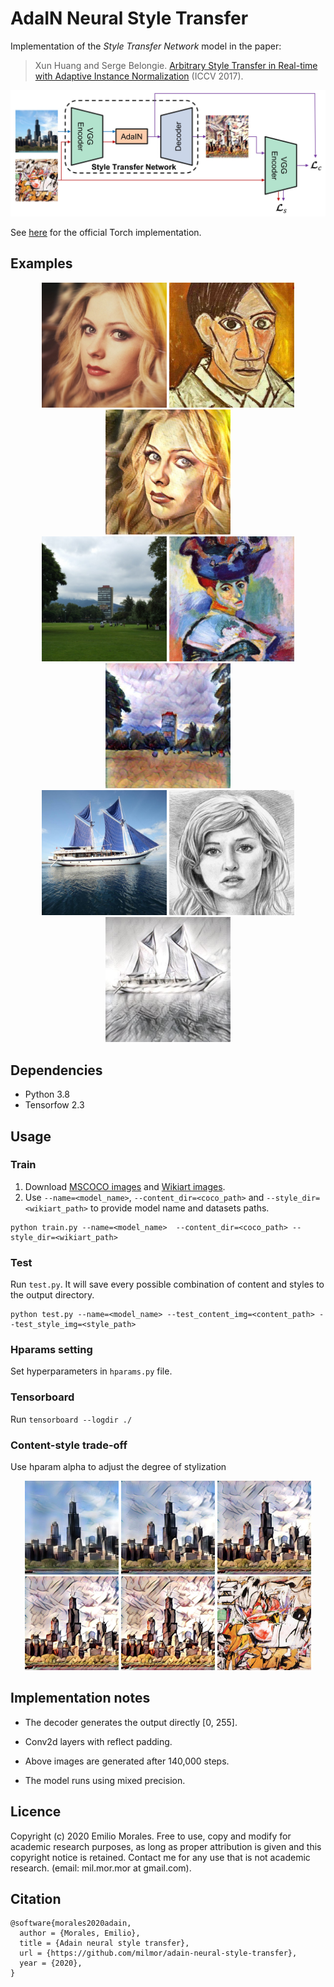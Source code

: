 # AdaIN Neural Style Transfer

Implementation of the _Style Transfer Network_ model in the paper:

> Xun Huang and Serge Belongie. [Arbitrary Style Transfer in Real-time with Adaptive Instance Normalization](https://arxiv.org/abs/1703.06868) (ICCV 2017).

![Architecture](./images/architecture.jpg)

See [here](https://github.com/xunhuang1995/AdaIN-style) for the official Torch implementation.

## Examples
<p align='center'>
  <img src='images/content_img/avril_cropped.jpg' width="200">
  <img src='images/style_img/picasso.png' width="200">
  <img src='images/output_img_mixed7/step_143000_512x512/avril_cropped_picasso_alpha=1.jpeg' width="200">
<br>
  <img src='images/content_img/islas.jpeg' width="200">
  <img src='images/style_img/woman_with_hat_matisse_cropped.jpg' width="200">
  <img src='images/output_img_mixed7/step_143000_512x512/islas_woman_with_hat_matisse_cropped_alpha=1.jpeg' width="200">
<br>
  <img src='images/content_img/sailboat_cropped.jpg' width="200">
  <img src='images/style_img/sketch_cropped.png' width="200">
  <img src='images/output_img_mixed7/step_143000_512x512/sailboat_cropped_sketch_cropped_alpha=1.jpeg' width="200">
</p>


## Dependencies
- Python 3.8
- Tensorfow 2.3


## Usage
### Train
1. Download [MSCOCO images](http://mscoco.org/dataset/#download) and [Wikiart images](https://www.kaggle.com/c/painter-by-numbers).
2. Use `--name=<model_name>`, `--content_dir=<coco_path>` and `--style_dir=<wikiart_path>` to provide model name and datasets paths. 
```
python train.py --name=<model_name>  --content_dir=<coco_path> --style_dir=<wikiart_path>
```

### Test
Run `test.py`. It will save every possible combination of content and styles to the output directory.
```
python test.py --name=<model_name> --test_content_img=<content_path> --test_style_img=<style_path>
```

### Hparams setting
Set hyperparameters in `hparams.py` file.

### Tensorboard
Run `tensorboard --logdir ./`

### Content-style trade-off
Use hparam alpha to adjust the degree of stylization
<p align='center'>
  <img src='images/output_img_mixed7/step_143000_512x512/chicago_cropped_ashville_cropped_alpha=0.jpeg' width="150">
  <img src='images/output_img_mixed7/step_143000_512x512/chicago_cropped_ashville_cropped_alpha=0.25.jpeg' width="150">
  <img src='images/output_img_mixed7/step_143000_512x512/chicago_cropped_ashville_cropped_alpha=0.5.jpeg' width="150">
  <img src='images/output_img_mixed7/step_143000_512x512/chicago_cropped_ashville_cropped_alpha=0.75.jpeg' width="150">
  <img src='images/output_img_mixed7/step_143000_512x512/chicago_cropped_ashville_cropped_alpha=1.jpeg' width="150">
  <img src='images/style_img/ashville_cropped.jpg' width="150">
<br>
</p>


## Implementation notes
- The decoder generates the output directly [0, 255].

- Conv2d layers with reflect padding.

- Above images are generated after 140,000 steps.

- The model runs using mixed precision.


## Licence
Copyright (c) 2020 Emilio Morales. Free to use, copy and modify for academic research purposes, as long as proper attribution is given and this copyright notice is retained. Contact me for any use that is not academic research. (email: mil.mor.mor at gmail.com).


## Citation
```
@software{morales2020adain,
  author = {Morales, Emilio},
  title = {Adain neural style transfer},
  url = {https://github.com/milmor/adain-neural-style-transfer},
  year = {2020},
}
```

